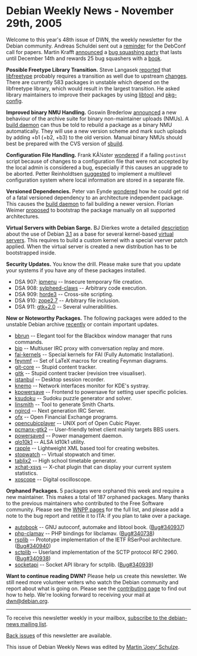 
Debian Weekly News - November 29th, 2005
========================================


Welcome to this year's 48th issue of DWN, the weekly newsletter for the
Debian community. Andreas Schuldei sent out a [reminder](https://lists.debian.org/debian-devel-announce/2005/11/msg00017.html) for the DebConf call for papers. Martin Krafft [announced](https://lists.debian.org/debian-devel-announce/2005/11/msg00019.html) a [bug squashing party](https://wiki.debian.org/BSP)
that lasts until December 14th and rewards 25 bug squashers with a [book](http://debiansystem.info/).


**Possible Freetype Library Transition.** Steve Langasek [reported](https://lists.debian.org/debian-devel-announce/2005/11/msg00016.html) that [libfreetype](https://packages.debian.org/libfreetype6) probably requires a transition as well due to upstream [changes](https://bugs.debian.org/314385). There are currently 583
packages in unstable which depend on the libfreetype library, which would
result in the largest transition. He asked library maintainers to improve
their packages by using [libtool](https://packages.debian.org/libtool) and [pkg-config](https://packages.debian.org/pkg-config).


**Improved binary NMU Handling.** Goswin Brederlow [announced](https://lists.debian.org/debian-devel-announce/2005/11/msg00018.html) a new behaviour of the archive suite for binary non-maintainer
uploads (NMUs). A [build daemon](https://www.debian.org/devel/buildd/) can thus
be told to rebuild a package as a binary NMU automatically. They will use a
new version scheme and mark such uploads by adding +b1 (+b2, +b3) to the old
version. Manual binary NMUs should best be prepared with the CVS version of
[sbuild](https://packages.debian.org/sbuild).


**Configuration File Handling.** Frank KÃ¼ster [wondered](https://lists.debian.org/debian-devel/2005/10/msg01219.html)
if a failing `postinst` script because of changes to a
configuration file that were not accepted by the local admin is considered a
bug, especially if this causes an upgrade to be aborted. Petter Reinholdtsen
[suggested](https://lists.debian.org/debian-devel/2005/11/msg00017.html) to implement a multilevel configuration system where local
information are stored in a separate file.


**Versioned Dependencies.** Peter van Eynde [wondered](https://lists.debian.org/debian-devel/2005/11/msg00093.html)
how he could get rid of a fatal versioned dependency to an architecture
independent package. This causes the [build
daemon](https://www.debian.org/devel/buildd/) to fail building a newer version. Florian Weimer [proposed](https://lists.debian.org/debian-devel/2005/11/msg00072.html)
to bootstrap the package manually on all supported architectures.


**Virtual Servers with Debian Sarge.** BJ Dierkes wrote a
detailed [description](http://www.howtoforge.com/linux_vserver_debian) about the use of Debian [3.1](https://www.debian.org/releases/sarge/) as a base for several kernel-based [virtual servers](http://www.linux-vserver.org/). This requires to
build a custom kernel with a special vserver patch applied. When the virtual
server is created a new distribution has to be bootstrapped inside.


**Security Updates.** You know the drill. Please make sure
that you update your systems if you have any of these packages installed.


* DSA 907: [ipmenu](https://www.debian.org/security/2005/dsa-907) --
 Insecure temporary file creation.
* DSA 908: [sylpheed-claws](https://www.debian.org/security/2005/dsa-908) --
 Arbitrary code execution.
* DSA 909: [horde3](https://www.debian.org/security/2005/dsa-909) --
 Cross-site scripting.
* DSA 910: [zope2.7](https://www.debian.org/security/2005/dsa-910) --
 Arbitrary file inclusion.
* DSA 911: [gtk+2.0](https://www.debian.org/security/2005/dsa-911) --
 Several vulnerabilities.


**New or Noteworthy Packages.** The following packages were
added to the unstable Debian archive [recently](https://packages.debian.org/unstable/newpkg_main) or contain
important updates.


* [bbrun](https://packages.debian.org/unstable/x11/bbrun)
 -- Elegant tool for the Blackbox window manager that runs commands.
* [bip](https://packages.debian.org/unstable/net/bip)
 -- Multiuser IRC proxy with conversation replay and more.
* [fai-kernels](https://packages.debian.org/unstable/admin/fai-kernels)
 -- Special kernels for FAI (Fully Automatic Installation).
* [feynmf](https://packages.debian.org/unstable/tex/feynmf)
 -- Set of LaTeX macros for creating Feynman diagrams.
* [git-core](https://packages.debian.org/unstable/devel/git-core)
 -- Stupid content tracker.
* [gitk](https://packages.debian.org/unstable/devel/gitk)
 -- Stupid content tracker (revision tree visualiser).
* [istanbul](https://packages.debian.org/unstable/gnome/istanbul)
 -- Desktop session recorder.
* [knemo](https://packages.debian.org/unstable/kde/knemo)
 -- Network interfaces monitor for KDE's systray.
* [kpowersave](https://packages.debian.org/unstable/kde/kpowersave)
 -- Frontend to powersave for setting user specific policies.
* [ksudoku](https://packages.debian.org/unstable/games/ksudoku)
 -- Sudoku puzzle generator and solver.
* [linsmith](https://packages.debian.org/unstable/electronics/linsmith)
 -- Tool to generate Smith Charts.
* [ngircd](https://packages.debian.org/unstable/net/ngircd)
 -- Next generation IRC Server.
* [ofx](https://packages.debian.org/unstable/libs/ofx)
 -- Open Financial Exchange programs.
* [opencubicplayer](https://packages.debian.org/unstable/sound/opencubicplayer)
 -- UNIX port of Open Cubic Player.
* [pcmanx-gtk2](https://packages.debian.org/unstable/x11/pcmanx-gtk2)
 -- User-friendly telnet client mainly targets BBS users.
* [powersaved](https://packages.debian.org/unstable/admin/powersaved)
 -- Power management daemon.
* [qlo10k1](https://packages.debian.org/unstable/sound/qlo10k1)
 -- ALSA ld10k1 utility.
* [rapple](https://packages.debian.org/unstable/web/rapple)
 -- Lightweight XML based tool for creating websites.
* [stopwatch](https://packages.debian.org/unstable/utils/stopwatch)
 -- Virtual stopwatch and timer.
* [tablix2](https://packages.debian.org/unstable/misc/tablix2)
 -- High school timetable generator.
* [xchat-xsys](https://packages.debian.org/unstable/misc/xchat-xsys)
 -- X-chat plugin that can display your current system statistics.
* [xoscope](https://packages.debian.org/unstable/x11/xoscope)
 -- Digital oscilloscope.


**Orphaned Packages.** 5 packages were orphaned this week and
require a new maintainer. This makes a total of 187 orphaned packages. Many
thanks to the previous maintainers who contributed to the Free Software
community. Please see the [WNPP pages](https://www.debian.org/devel/wnpp/) for
the full list, and please add a note to the bug report and retitle it to ITA:
if you plan to take over a package.


* [autobook](https://packages.debian.org/unstable/doc/autobook)
 -- GNU autoconf, automake and libtool book.
 ([Bug#340937](https://bugs.debian.org/340937))
* [php-clamav](https://packages.debian.org/unstable/web/php-clamav)
 -- PHP bindings for libclamav.
 ([Bug#340738](https://bugs.debian.org/340738))
* [rsplib](https://packages.debian.org/unstable/libs/rsplib1)
 -- Prototype implementation of the IETF RSerPool architecture.
 ([Bug#340940](https://bugs.debian.org/340940))
* [sctplib](https://packages.debian.org/unstable/libs/sctplib1)
 -- Userland implementation of the SCTP protocol RFC 2960.
 ([Bug#340938](https://bugs.debian.org/340938))
* [socketapi](https://packages.debian.org/unstable/libs/socketapi1)
 -- Socket API library for sctplib.
 ([Bug#340939](https://bugs.debian.org/340939))


**Want to continue reading DWN?** Please help us create this
newsletter. We still need more volunteer writers who watch the Debian
community and report about what is going on. Please see the [contributing page](https://www.debian.org/News/weekly/contributing) to find out how
to help. We're looking forward to receiving your mail at [dwn@debian.org](mailto:dwn@debian.org).




---



 To receive this newsletter weekly in your mailbox, [subscribe to the debian-news mailing list](https://lists.debian.org/debian-news/).



[Back issues](https://www.debian.org/News/weekly/) of this newsletter are available.



This issue of Debian Weekly News was edited by [Martin 'Joey' Schulze](mailto:dwn@debian.org).




